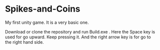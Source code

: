 # Spikes-and-Coins
My first unity game. It is a very basic one.

Download or clone the repository and run Build.exe . Here the Space key is used for go upward. Keep pressing it. And the right arrow key is for go to the right hand side.
